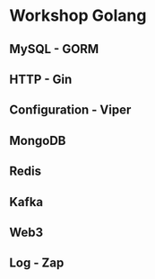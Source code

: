 # Workshop Golang

## MySQL - GORM

## HTTP - Gin

## Configuration - Viper

## MongoDB

## Redis

## Kafka

## Web3

## Log - Zap
